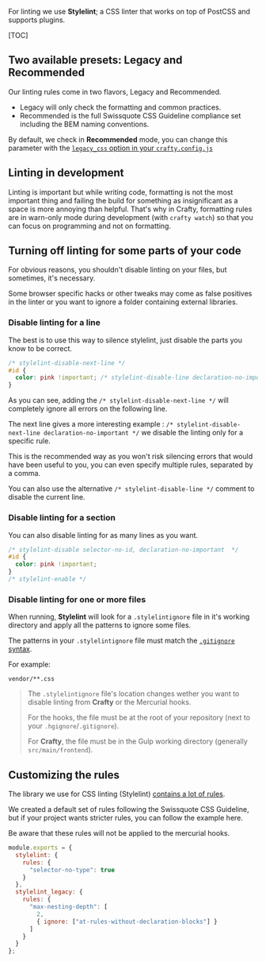 For linting we use **Stylelint**; a CSS linter that works on top of PostCSS and supports plugins.

[TOC]

## Two available presets: Legacy and Recommended

Our linting rules come in two flavors, Legacy and Recommended.

* Legacy will only check the formatting and common practices.
* Recommended is the full Swissquote CSS Guideline compliance set including the BEM naming conventions.

By default, we check in **Recommended** mode, you can change this parameter with the [`legacy_css` option in your `crafty.config.js`](03_User_Guides/crafty.config.js_Available_Options.md)

## Linting in development

Linting is important but while writing code, formatting is not the most important thing and failing the build for something as insignificant as a space is more annoying than helpful. That's why in Crafty, formatting rules are in warn-only mode during development (with `crafty watch`) so that you can focus on programming and not on formatting.

## Turning off linting for some parts of your code

For obvious reasons, you shouldn't disable linting on your files, but sometimes, it's necessary.

Some browser specific hacks or other tweaks may come as false positives in the linter or you want to ignore a folder containing external libraries.

### Disable linting for a line

The best is to use this way to silence stylelint, just disable the parts you know to be correct.

```css
/* stylelint-disable-next-line */
#id {
  color: pink !important; /* stylelint-disable-line declaration-no-important */
}
```

As you can see, adding the `/* stylelint-disable-next-line */` will completely ignore all errors on the following line.

The next line gives a more interesting example : `/* stylelint-disable-next-line declaration-no-important */` we disable the linting only for a specific rule.

This is the recommended way as you won't risk silencing errors that would have been useful to you, you can even specify multiple rules, separated by a comma.

You can also use the alternative `/* stylelint-disable-line */` comment to disable the current line.

### Disable linting for a section

You can also disable linting for as many lines as you want.

```css
/* stylelint-disable selector-no-id, declaration-no-important  */
#id {
  color: pink !important;
}
/* stylelint-enable */
```

### Disable linting for one or more files

When running, **Stylelint** will look for a `.stylelintignore` file in it's working directory and apply all the patterns to ignore some files.

The patterns in your `.stylelintignore` file must match the [`.gitignore` syntax](https://git-scm.com/docs/gitignore).

For example:

```ignore
vendor/**.css
```

> The `.stylelintignore` file's location changes wether you want to disable linting from **Crafty** or the Mercurial hooks.
>
> For the hooks, the file must be at the root of your repository (next to your `.hgignore`/`.gitignore`).
>
> For **Crafty**, the file must be in the Gulp working directory (generally `src/main/frontend`).

## Customizing the rules

The library we use for CSS linting (Stylelint) [contains a lot of rules](http://stylelint.io/user-guide/rules/).

We created a default set of rules following the Swissquote CSS Guideline, but if your project wants stricter rules, you can follow the example here.

Be aware that these rules will not be applied to the mercurial hooks.

```javascript
module.exports = {
  stylelint: {
    rules: {
      "selector-no-type": true
    }
  },
  stylelint_legacy: {
    rules: {
      "max-nesting-depth": [
        2,
        { ignore: ["at-rules-without-declaration-blocks"] }
      ]
    }
  }
};
```
